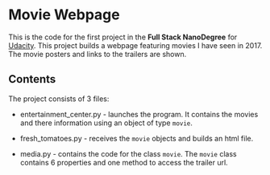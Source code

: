 # Movie Webpage
This is the code for the first project in the **Full Stack NanoDegree**
for [Udacity](http://www.udacity.com).
This project builds a webpage featuring movies I have seen in 2017. The movie posters and links to the trailers are shown.


## Contents
The project consists of 3 files:
* entertainment_center.py - launches the program. It contains the movies and there information using an object of type `movie`.

* fresh_tomatoes.py - receives the `movie` objects and builds an html file.

* media.py - contains the code for the class `movie`. The `movie` class contains 6 properties and one method to access the trailer url.
